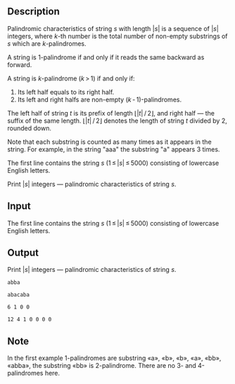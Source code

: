 ## Description

<div><p>Palindromic characteristics of string <span class="tex-span"><i>s</i></span> with length <span class="tex-span">|<i>s</i>|</span> is a sequence of <span class="tex-span">|<i>s</i>|</span> integers, where <span class="tex-span"><i>k</i></span>-th number is the total number of non-empty substrings of <span class="tex-span"><i>s</i></span> which are <span class="tex-span"><i>k</i></span>-palindromes.</p><p>A string is <span class="tex-span">1</span>-palindrome if and only if it reads the same backward as forward.</p><p>A string is <span class="tex-span"><i>k</i></span>-palindrome (<span class="tex-span"><i>k</i> &gt; 1</span>) if and only if: </p><ol> <li> Its left half equals to its right half. </li><li> Its left and right halfs are non-empty (<span class="tex-span"><i>k</i> - 1</span>)-palindromes. </li></ol><p>The left half of string <span class="tex-span"><i>t</i></span> is its prefix of length <span class="tex-span">⌊|<i>t</i>| / 2⌋</span>, and right half&nbsp;— the suffix of the same length. <span class="tex-span">⌊|<i>t</i>| / 2⌋</span> denotes the length of string <span class="tex-span"><i>t</i></span> divided by <span class="tex-span">2</span>, rounded down.</p><p>Note that each substring is counted as many times as it appears in the string. For example, in the string "aaa" the substring "a" appears 3 times.</p></div><div class="input-specification"><p>The first line contains the string <span class="tex-span"><i>s</i></span> (<span class="tex-span">1 ≤ |<i>s</i>| ≤ 5000</span>) consisting of lowercase English letters.</p></div><div class="output-specification"><p>Print <span class="tex-span">|<i>s</i>|</span> integers&nbsp;— palindromic characteristics of string <span class="tex-span"><i>s</i></span>.</p></div>

## Input

<p>The first line contains the string <span class="tex-span"><i>s</i></span> (<span class="tex-span">1 ≤ |<i>s</i>| ≤ 5000</span>) consisting of lowercase English letters.</p>

## Output

<p>Print <span class="tex-span">|<i>s</i>|</span> integers&nbsp;— palindromic characteristics of string <span class="tex-span"><i>s</i></span>.</p>





```input1
abba

```




```input2
abacaba

```




```output1
6 1 0 0 

```




```output2
12 4 1 0 0 0 0 

```



## Note

<p>In the first example 1-palindromes are substring «a», «b», «b», «a», «bb», «abba», the substring «bb» is 2-palindrome. There are no 3- and 4-palindromes here.</p>
